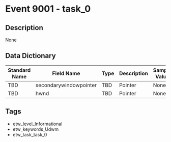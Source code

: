 # Event 9001 - task_0

## Description
None

## Data Dictionary
|Standard Name|Field Name|Type|Description|Sample Value|
|---|---|---|---|---|
|TBD|secondarywindowpointer|TBD|Pointer|None|None|
|TBD|hwnd|TBD|Pointer|None|None|

## Tags
* etw_level_Informational
* etw_keywords_Udwm
* etw_task_task_0